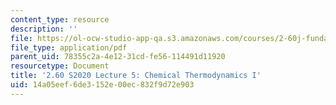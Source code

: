 ```yaml
---
content_type: resource
description: ''
file: https://ol-ocw-studio-app-qa.s3.amazonaws.com/courses/2-60j-fundamentals-of-advanced-energy-conversion-spring-2020/14a05eef6de3152e00ec832f9d72e903_MIT2_60s20_lec5.pdf
file_type: application/pdf
parent_uid: 78355c2a-4e12-31cd-fe56-114491d11920
resourcetype: Document
title: '2.60 S2020 Lecture 5: Chemical Thermodynamics I'
uid: 14a05eef-6de3-152e-00ec-832f9d72e903
---
```

